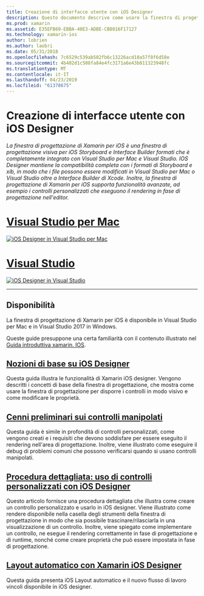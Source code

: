 ```yaml
---
title: Creazione di interfacce utente con iOS Designer
description: Questo documento descrive come usare la finestra di progettazione di Xamarin per iOS per compilare un'interfaccia utente di app con file con estensione xib e storyboard. Collega a documenti che disponibilità dello strumento, le funzionalità di base, i controlli manipolati, forniscono informazioni e procedure dettagliate del suo utilizzo.
ms.prod: xamarin
ms.assetid: E35EFB69-EBBA-40E3-ADBE-CB8016F17127
ms.technology: xamarin-ios
author: lobrien
ms.author: laobri
ms.date: 05/31/2018
ms.openlocfilehash: 7c6529c539ab502fb6c13226acd18a57f8f6d58e
ms.sourcegitcommit: 4b402d1c508fa84e4fc3171a6e43b811323948fc
ms.translationtype: MT
ms.contentlocale: it-IT
ms.lasthandoff: 04/23/2019
ms.locfileid: "61378675"
---
```

# <a name="building-user-interfaces-with-the-ios-designer"></a>Creazione di interfacce utente con iOS Designer

_La finestra di progettazione di Xamarin per iOS è una finestra di progettazione visiva per iOS Storyboard e Interface Builder formati che è completamente integrato con Visual Studio per Mac e Visual Studio. IOS Designer mantiene la compatibilità completa con i formati di Storyboard e xib, in modo che i file possono essere modificati in Visual Studio per Mac o Visual Studio oltre a Interface Builder di Xcode. Inoltre, la finestra di progettazione di Xamarin per iOS supporta funzionalità avanzate, ad esempio i controlli personalizzati che eseguono il rendering in fase di progettazione nell'editor._

# <a name="visual-studio-for-mactabmacos"></a>[Visual Studio per Mac](#tab/macos)

[![iOS Designer in Visual Studio per Mac](images/designer-vsmac-sml.png "iOS Designer")](images/designer-vsmac.png#lightbox)

# <a name="visual-studiotabwindows"></a>[Visual Studio](#tab/windows)

[![iOS Designer in Visual Studio](images/designer-vs.png "iOS Designer")](images/designer-vs.png#lightbox)

-----

## <a name="availability"></a>Disponibilità

La finestra di progettazione di Xamarin per iOS è disponibile in Visual Studio per Mac e in Visual Studio 2017 in Windows.

Queste guide presuppone una certa familiarità con il contenuto illustrato nel [Guida introduttiva xamarin. IOS](~/ios/get-started/index.md).

## <a name="ios-designer-basicsintroductionmd"></a>[Nozioni di base su iOS Designer](introduction.md)

Questa guida illustra le funzionalità di Xamarin iOS designer. Vengono descritti i concetti di base della finestra di progettazione, che mostra come usare la finestra di progettazione per disporre i controlli in modo visivo e come modificare le proprietà.

## <a name="designable-controls-overviewios-designable-controls-overviewmd"></a>[Cenni preliminari sui controlli manipolati](ios-designable-controls-overview.md)

Questa guida è simile in profondità di controlli personalizzati, come vengono creati e i requisiti che devono soddisfare per essere eseguito il rendering nell'area di progettazione. Inoltre, viene illustrato come eseguire il debug di problemi comuni che possono verificarsi quando si usano controlli manipolati.

## <a name="walkthrough---using-custom-controls-with-ios-designerios-designable-controls-walkthroughmd"></a>[Procedura dettagliata: uso di controlli personalizzati con iOS Designer](ios-designable-controls-walkthrough.md)

Questo articolo fornisce una procedura dettagliata che illustra come creare un controllo personalizzato e usarlo in iOS designer. Viene illustrato come rendere disponibile nella casella degli strumenti della finestra di progettazione in modo che sia possibile trascinare/rilasciarla in una visualizzazione di un controllo. Inoltre, viene spiegato come implementare un controllo, ne esegue il rendering correttamente in fase di progettazione e di runtime, nonché come creare proprietà che può essere impostata in fase di progettazione.

## <a name="auto-layout-with-the-xamarin-ios-designerdesigner-auto-layoutmd"></a>[Layout automatico con Xamarin iOS Designer](designer-auto-layout.md)

Questa guida presenta iOS Layout automatico e il nuovo flusso di lavoro vincoli disponibile in iOS designer.
